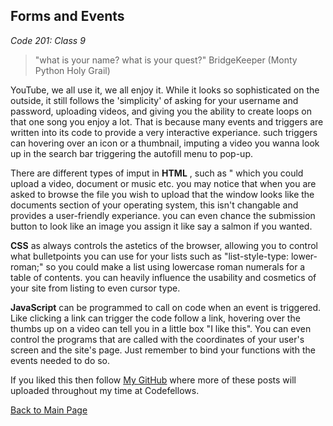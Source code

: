 ## Forms and Events

*Code 201: Class 9*

>"what is your name? what is your quest?"
> BridgeKeeper (Monty Python Holy Grail)

YouTube, we all use it, we all enjoy it. While it looks so sophisticated on the outside, it still follows the 'simplicity' of asking for your username and password, uploading videos, and giving you the ability to create loops on that one song you enjoy a lot. That is because many events and triggers are written into its code to provide a very interactive experiance. such triggers can hovering over an icon or a thumbnail, imputing a video you wanna look up in the search bar triggering the autofill menu to pop-up. 

There are different types of imput in **HTML** , such as "<imput type="file"> which you could upload a video, document or music etc. you may notice that when you are asked to browse the file you wish to upload that the window looks like the documents section of your operating system, this isn't changable and provides a user-friendly experiance. you can even chance the submission button to look like an image you assign it like say a salmon if you wanted.

**CSS** as always controls the astetics of the browser, allowing you to control what bulletpoints you can use for your lists such as "list-style-type: lower-roman;" so you could make a list using lowercase roman numerals for a table of contents. you can heavily influence the usability and cosmetics of your site from listing to even cursor type. 

**JavaScript** can be programmed to call on code when an event is triggered. Like clicking a link can trigger the code follow a link, hovering over the thumbs up on a video can tell you in a little box "I like this". You can even control the programs that are called with the coordinates of your user's screen and the site's page. Just remember to bind your functions with the events needed to do so.

If you liked this then follow [My GitHub](https://github.com/John-Ram) where more of these posts will uploaded throughout my time at Codefellows.

[Back to Main Page](https://john-ram.github.io/reading-notes.md/)